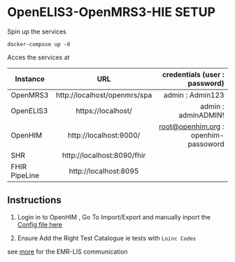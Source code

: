 # OpenELIS3-OpenMRS3-HIE SETUP

Spin up the services

```
docker-compose up -d
```

Acces the services at 

| Instance  |     URL       | credentials (user : password)|
|---------- |:-------------:|------:                       |
| OpenMRS3   |  http://localhost/openmrs/spa | admin : Admin123 |
| OpenELIS3 | https://localhost/ |    admin : adminADMIN!| 
| OpenHIM   |    http://localhost:9000/  |  root@openhim.org : openhim-passoword |
| SHR      | http://localhost:8090/fhir  |   | 
| FHIR PipeLine       | http://localhost:8095  |   | 

## Instructions 

1. Login in to OpenHIM , Go To Import/Export and manually inport the [Config file here](./volumes/openhim/configs/openhim-config.json)

1. Ensure Add the Right Test Catalogue ie tests with `Loinc Codes`

see [more](https://i-tech-uw.github.io/healthinformationexchange/lis-workflows/lis-workflows.html#tutorial-lab-order-communication-between-openmrs-and-openelis) for the EMR-LIS communication
